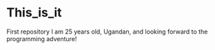 # This_is_it
First repository
I am 25 years old, Ugandan, and looking forward to the programming adventure!
